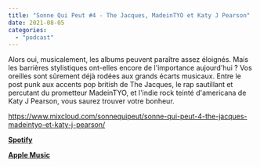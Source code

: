 ```yaml
---
title: "Sonne Qui Peut #4 - The Jacques, MadeinTYO et Katy J Pearson"
date: 2021-08-05
categories: 
  - "podcast"
---
```


Alors oui, musicalement, les albums peuvent paraître assez éloignés. Mais les barrières stylistiques ont-elles encore de l'importance aujourd'hui ? Vos oreilles sont sûrement déjà rodées aux grands écarts musicaux. Entre le post punk aux accents pop british de The Jacques, le rap sautillant et percutant du prometteur MadeinTYO, et l'indie rock teinté d'americana de Katy J Pearson, vous saurez trouver votre bonheur.

https://www.mixcloud.com/sonnequipeut/sonne-qui-peut-4-the-jacques-madeintyo-et-katy-j-pearson/

**[Spotify](https://open.spotify.com/episode/6vFz1UfsCXyuwGfCHkrEhZ)**

**[Apple Music](https://podcasts.apple.com/us/podcast/sonne-qui-peut-4-the-jacques-madeintyo-et-katy-j-pearson/id1580383358?i=1000531472623)**
